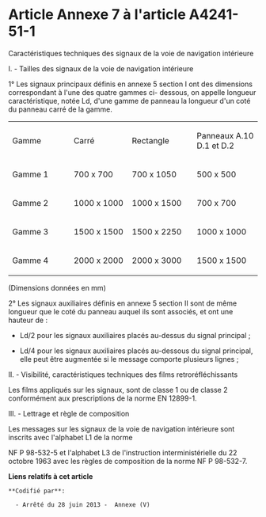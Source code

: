 # Article Annexe 7 à l'article A4241-51-1

Caractéristiques techniques des signaux de la voie de navigation intérieure 

I. - Tailles des signaux de la voie de navigation intérieure

1° Les signaux principaux définis en annexe 5 section I ont des dimensions correspondant à l'une des quatre gammes ci-
dessous, on appelle longueur caractéristique, notée Ld, d'une gamme de panneau la longueur d'un coté du panneau carré de la
gamme.

<table>
  <tbody>
    <tr>
      <td width="141">

Gamme

</td>
      <td width="141">

Carré

</td>
      <td width="141">

Rectangle

</td>
      <td width="142">

Panneaux A.10 D.1 et D.2

</td>
    </tr>
    <tr>
      <td valign="top" width="141">

Gamme 1

</td>
      <td valign="top" width="141">

700 x 700

</td>
      <td valign="top" width="141">

700 x 1050

</td>
      <td width="142" valign="top">

500 x 500

</td>
    </tr>
    <tr>
      <td width="141" valign="top">

Gamme 2

</td>
      <td valign="top" width="141">

1000 x 1000

</td>
      <td valign="top" width="141">

1000 x 1500

</td>
      <td valign="top" width="142">

700 x 700

</td>
    </tr>
    <tr>
      <td valign="top" width="141">

Gamme 3

</td>
      <td valign="top" width="141">

1500 x 1500

</td>
      <td width="141" valign="top">

1500 x 2250

</td>
      <td width="142" valign="top">

1000 x 1000

</td>
    </tr>
    <tr>
      <td valign="top" width="141">

Gamme 4

</td>
      <td valign="top" width="141">

2000 x 2000

</td>
      <td width="141" valign="top">

2000 x 3000

</td>
      <td width="142" valign="top">

1500 x 1500

</td>
    </tr>
  </tbody>
</table>

(Dimensions données en mm)

2° Les signaux auxiliaires définis en annexe 5 section II sont de même longueur que le coté du panneau auquel ils sont
associés, et ont une hauteur de :

- Ld/2 pour les signaux auxiliaires placés au-dessus du signal principal ;

- Ld/4 pour les signaux auxiliaires placés au-dessous du signal principal, elle peut être augmentée si le message comporte
plusieurs lignes ;

II. - Visibilité, caractéristiques techniques des films retroréfléchissants

Les films appliqués sur les signaux, sont de classe 1 ou de classe 2 conformément aux prescriptions de la norme EN 12899-1.

III. - Lettrage et règle de composition

Les messages sur les signaux de la voie de navigation intérieure sont inscrits avec l'alphabet L1 de la norme 

NF P 98-532-5 et l'alphabet L3 de l'instruction interministérielle du 22 octobre 1963 avec les règles de composition de la
norme NF P 98-532-7.

**Liens relatifs à cet article**

	**Codifié par**:

	  - Arrêté du 28 juin 2013 -  Annexe (V)
